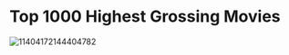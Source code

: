 # Top 1000 Highest Grossing Movies



![11404172144404782](https://github.com/anastogo/andan_project/assets/133706026/8bbda718-4afe-444f-b6c3-036453ec0c49)
